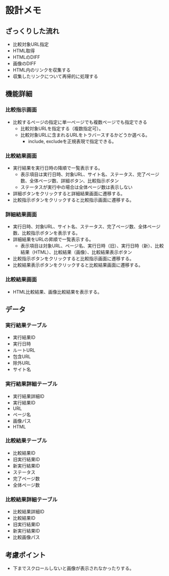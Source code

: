 # 設計メモ

## ざっくりした流れ

- 比較対象URL指定
- HTML取得
- HTMLのDIFF
- 画像のDIFF
- HTML内のリンクを収集する
- 収集したリンクについて再帰的に処理する


## 機能詳細

### 比較指示画面

- 比較するページの指定に単一ページでも複数ページでも指定できる
    - 比較対象URLを指定する（複数指定可）。
    - 比較対象URLに含まれるURLをトラバースするかどうか選べる。
        - include, excludeを正規表現で指定できる。

### 比較結果画面

- 実行結果を実行日時の降順で一覧表示する。
  - 表示項目は実行日時、対象URL、サイト名、ステータス、完了ページ数、全体ページ数、詳細ボタン、比較指示ボタン
  - ステータスが実行中の場合は全体ページ数は表示しない
- 詳細ボタンをクリックすると詳細結果画面に遷移する。
- 比較指示ボタンをクリックすると比較指示画面に遷移する。


### 詳細結果画面

- 実行日時、対象URL、サイト名、ステータス、完了ページ数、全体ページ数、比較指示ボタンを表示する。
- 詳細結果をURLの昇順で一覧表示する。
  - 表示項目は対象URL、ページ名、実行日時（旧）、実行日時（新）、比較結果（HTML）、比較結果（画像）、比較結果表示ボタン
- 比較指示ボタンをクリックすると比較指示画面に遷移する。
- 比較結果表示ボタンをクリックすると比較結果画面に遷移する。

### 比較結果画面

- HTML比較結果、画像比較結果を表示する。


## データ

### 実行結果テーブル

- 実行結果ID
- 実行日時
- ルートURL
- 包含URL
- 除外URL
- サイト名

### 実行結果詳細テーブル

- 実行結果詳細ID
- 実行結果ID
- URL
- ページ名
- 画像パス
- HTML

### 比較結果テーブル

- 比較結果ID
- 旧実行結果ID
- 新実行結果ID
- ステータス
- 完了ページ数
- 全体ページ数

### 比較結果詳細テーブル

- 比較結果詳細ID
- 比較結果ID
- 旧実行結果ID
- 新実行結果ID
- 比較画像パス


## 考慮ポイント

- 下までスクロールしないと画像が表示されなかったりする。

